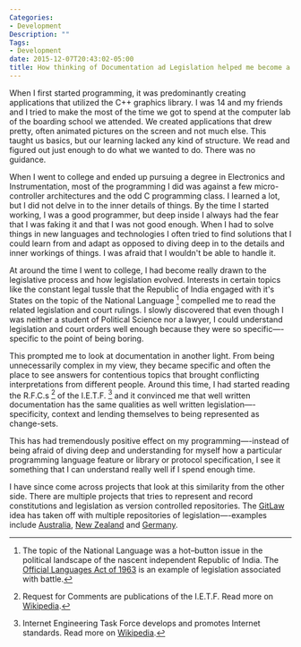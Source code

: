 ```yaml
---
Categories:
- Development
Description: ""
Tags:
- Development
date: 2015-12-07T20:43:02-05:00
title: How thinking of Documentation ad Legislation helped me become a better programmer
---
```

When I first started programming, it was predominantly creating applications that utilized the C++ graphics library. I was 14 and my friends and I tried to make the most of the time we got to spend at the computer lab of the boarding school we attended. We created applications that drew pretty, often animated pictures on the screen and not much else. This taught us basics, but our learning lacked any kind of structure. We read and figured out just enough to do what we wanted to do. There was no guidance.

When I went to college and ended up pursuing a degree in Electronics and Instrumentation, most of the programming I did was against a few micro-controller architectures and the odd C programming class. I learned a lot, but I did not delve in to the inner details of things. By the time I started working, I was a good programmer, but deep inside I always had the fear that I was faking it and that I was not good enough. When I had to solve things in new languages and technologies I often tried to find solutions that I could learn from and adapt as opposed to diving deep in to the details and inner workings of things. I was afraid that I wouldn't be able to handle it.

At around the time I went to college, I had become really drawn to the legislative process and how legislation evolved. Interests in certain topics like the constant legal tussle that the Republic of India engaged with it's States on the topic of the National Language [^1] compelled me to read the related legislation and court rulings. I slowly discovered that even though I was neither a student of Political Science nor a lawyer, I could understand legislation and court orders well enough because they were so specific—-specific to the point of being boring.

This prompted me to look at documentation in another light. From being unnecessarily complex in my view, they became specific and often the place to see answers for contentious topics that brought conflicting interpretations from different people. Around this time, I had started reading the R.F.C.s [^2] of the I.E.T.F. [^3] and it convinced me that well written documentation has the same qualities as well written legislation—-specificity, context and lending themselves to being represented as change-sets.

This has had tremendously positive effect on my programming—-instead of being afraid of diving deep and understanding for myself how a particular programming language feature or library or protocol specification, I see it something that I can understand really well if I spend enough time.

I have since come across projects that look at this similarity from the other side. There are multiple projects that tries to represent and record constitutions and legislation as version controlled repositories. The [GitLaw](https://blog.abevoelker.com/gitlaw-github-for-laws-and-legal-documents-a-tourniquet-for-american-liberty/) idea has taken off with multiple repositories of legislation—-examples include [Australia](https://github.com/xlfe/gitlaw-au), [New Zealand](https://github.com/Br3nda/legislation) and [Germany](https://github.com/bundestag/gesetze).

[^1]: The topic of the National Language was a hot–button issue in the political landscape of the nascent independent Republic of India. The [Official Languages Act of 1963](https://en.wikisource.org/wiki/Official_Languages_Act,_1963) is an example of legislation associated with battle.
[^2]: Request for Comments are publications of the I.E.T.F. Read more on [Wikipedia](https://en.wikipedia.org/wiki/Request_for_Comments).
[^3]: Internet Engineering Task Force develops and promotes Internet standards. Read more on [Wikipedia](https://en.wikipedia.org/wiki/Internet_Engineering_Task_Force).
